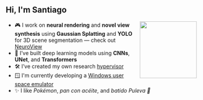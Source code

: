 <h2>Hi, I'm Santiago</h2>
<img align="right" width="150" src="https://i.imgur.com/3kwWOQc.jpeg" />

<ul>
  <li>🎮 I work on <strong>neural rendering</strong> and <strong>novel view synthesis</strong> using <strong>Gaussian Splatting</strong> and <strong>YOLO</strong> for 3D scene segmentation — check out <a href="https://github.com/kunSurenioRBG/NeuroView">NeuroView</a></li>
  <li>🧠 I’ve built deep learning models using <strong>CNNs</strong>, <strong>UNet</strong>, and <strong>Transformers</strong></li>
  <li>🛠️ I’ve created my own research <a href="https://github.com/momo5502/hypervisor">hypervisor</a></li>
  <li>🪟 I'm currently developing a <a href="https://github.com/momo5502/sogen">Windows user space emulator</a></li>
  <li>✨ I like <em>Pokémon</em>, <em>pan con acéite</em>, and <em>batido Puleva 🦆</em></li>
</ul>
